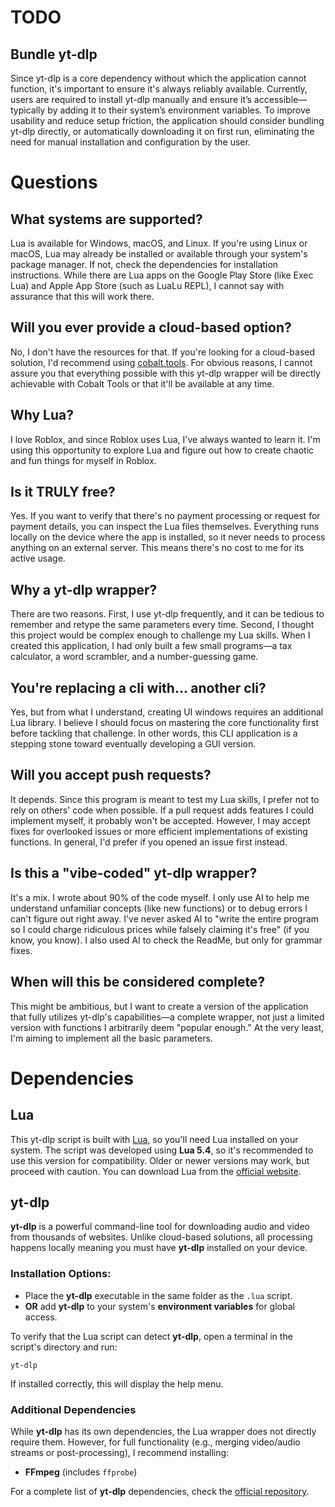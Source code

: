 # TODO
## Bundle yt-dlp
Since yt-dlp is a core dependency without which the application cannot function, it's important to ensure it's always reliably available. Currently, users are required to install yt-dlp manually and ensure it’s accessible—typically by adding it to their system’s environment variables. To improve usability and reduce setup friction, the application should consider bundling yt-dlp directly, or automatically downloading it on first run, eliminating the need for manual installation and configuration by the user.

# Questions
## What systems are supported?
Lua is available for Windows, macOS, and Linux. If you're using Linux or macOS, Lua may already be installed or available through your system's package manager. If not, check the dependencies for installation instructions. While there are Lua apps on the Google Play Store (like Exec Lua) and Apple App Store (such as LuaLu REPL), I cannot say with assurance that this will work there.

## Will you ever provide a cloud-based option?
No, I don't have the resources for that. If you're looking for a cloud-based solution, I'd recommend using [cobalt.tools](https://cobalt.tools/). For obvious reasons, I cannot assure you that everything possible with this yt-dlp wrapper will be directly achievable with Cobalt Tools or that it'll be available at any time.

## Why Lua?
I love Roblox, and since Roblox uses Lua, I've always wanted to learn it. I'm using this opportunity to explore Lua and figure out how to create chaotic and fun things for myself in Roblox.

## Is it TRULY free?
Yes. If you want to verify that there's no payment processing or request for payment details, you can inspect the Lua files themselves. Everything runs locally on the device where the app is installed, so it never needs to process anything on an external server. This means there's no cost to me for its active usage.

## Why a yt-dlp wrapper?

There are two reasons. First, I use yt-dlp frequently, and it can be tedious to remember and retype the same parameters every time. Second, I thought this project would be complex enough to challenge my Lua skills. When I created this application, I had only built a few small programs—a tax calculator, a word scrambler, and a number-guessing game.

## You're replacing a cli with... another cli?
Yes, but from what I understand, creating UI windows requires an additional Lua library. I believe I should focus on mastering the core functionality first before tackling that challenge. In other words, this CLI application is a stepping stone toward eventually developing a GUI version.

## Will you accept push requests?

It depends. Since this program is meant to test my Lua skills, I prefer not to rely on others' code when possible. If a pull request adds features I could implement myself, it probably won't be accepted. However, I may accept fixes for overlooked issues or more efficient implementations of existing functions. In general, I'd prefer if you opened an issue first instead.

## Is this a "vibe-coded" yt-dlp wrapper?
It's a mix. I wrote about 90% of the code myself. I only use AI to help me understand unfamiliar concepts (like new functions) or to debug errors I can't figure out right away. I've never asked AI to "write the entire program so I could charge ridiculous prices while falsely claiming it's free" (if you know, you know). I also used AI to check the ReadMe, but only for grammar fixes.

## When will this be considered complete?
This might be ambitious, but I want to create a version of the application that fully utilizes yt-dlp's capabilities—a complete wrapper, not just a limited version with functions I arbitrarily deem "popular enough." At the very least, I'm aiming to implement all the basic parameters.
# Dependencies  

## Lua  
This yt-dlp script is built with [Lua](https://www.lua.org/home.html), so you'll need Lua installed on your system. The script was developed using **Lua 5.4**, so it's recommended to use this version for compatibility. Older or newer versions may work, but proceed with caution. You can download Lua from the [official website](https://www.lua.org/download.html).

## yt-dlp
**yt-dlp** is a powerful command-line tool for downloading audio and video from thousands of websites. Unlike cloud-based solutions, all processing happens locally meaning you must have **yt-dlp** installed on your device.  

### Installation Options:  
- Place the **yt-dlp** executable in the same folder as the `.lua` script.  
- **OR** add **yt-dlp** to your system's **environment variables** for global access.  

To verify that the Lua script can detect **yt-dlp**, open a terminal in the script's directory and run:  
```
yt-dlp
```  
If installed correctly, this will display the help menu.  

### Additional Dependencies  
While **yt-dlp** has its own dependencies, the Lua wrapper does not directly require them. However, for full functionality (e.g., merging video/audio streams or post-processing), I recommend installing:  
- **FFmpeg** (includes `ffprobe`)  

For a complete list of **yt-dlp** dependencies, check the [official repository](https://github.com/ThatOneUnoriginal/lua-yt-dlp-wrapper).